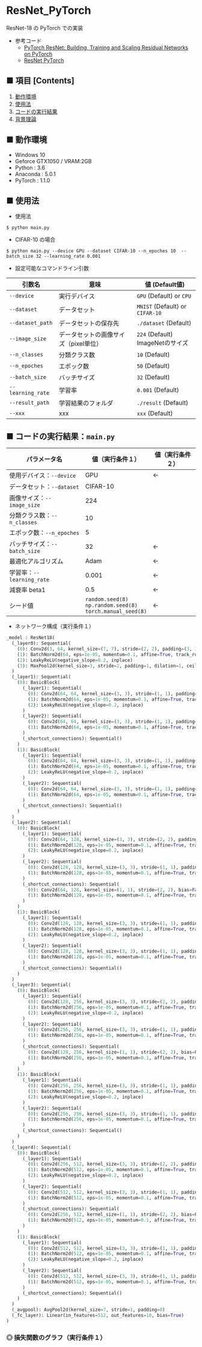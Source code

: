 # ResNet_PyTorch
ResNet-18 の PyTorch での実装<br>

- 参考コード
    - [PyTorch ResNet: Building, Training and Scaling Residual Networks on PyTorch](https://missinglink.ai/guides/deep-learning-frameworks/pytorch-resnet-building-training-scaling-residual-networks-pytorch/)
    - [ResNet PyTorch](http://www.pabloruizruiz10.com/resources/CNNs/ResNet-PyTorch.html)


## ■ 項目 [Contents]
1. [動作環境](#動作環境)
1. [使用法](#使用法)
1. [コードの実行結果](#コードの実行結果)
1. [背景理論](http://yagami12.hatenablog.com/entry/2017/09/17/111935#ResNet%EF%BC%88%E6%AE%8B%E5%B7%AE%E3%83%8D%E3%83%83%E3%83%88%E3%83%AF%E3%83%BC%E3%82%AF%EF%BC%89)

## ■ 動作環境

- Windows 10
- Geforce GTX1050 / VRAM:2GB
- Python : 3.6
- Anaconda : 5.0.1
- PyTorch : 1.1.0

## ■ 使用法

- 使用法

```
$ python main.py
```

- CIFAR-10 の場合

```
$ python main.py --device GPU --dataset CIFAR-10 --n_epoches 10  --batch_size 32 --learning_rate 0.001
```


- 設定可能なコマンドライン引数

|引数名|意味|値 (Default値)|
|---|---|---|
|`--device`|実行デバイス|`GPU` (Default) or `CPU`|
|`--dataset`|データセット|`MNIST` (Default) or `CIFAR-10`|
|`--dataset_path`|データセットの保存先|`./dataset` (Default)|
|`--image_size`|データセットの画像サイズ（pixel単位）|`224` (Default)<br>ImageNetのサイズ|
|`--n_classes`|分類クラス数|`10` (Default)|
|`--n_epoches`|エポック数|`50` (Default)|
|`--batch_size`|バッチサイズ|`32` (Default)|
|`--learning_rate`|学習率|`0.001` (Default)|
|`--result_path`|学習結果のフォルダ|`./result` (Default)|
|`--xxx`|xxx|`xxx` (Default)|


<a id="コードの実行結果"></a>

## ■ コードの実行結果：`main.py`

|パラメータ名|値（実行条件１）|値（実行条件２）|
|---|---|---|
|使用デバイス：`--device`|GPU|←|
|データセット：`--dataset`|CIFAR-10|
|画像サイズ：`--image_size`|224|
|分類クラス数：`--n_classes`|10|
|エポック数：`--n_epoches`|5||
|バッチサイズ：`--batch_size`|32|←|
|最適化アルゴリズム|Adam|←|
|学習率：`--learning_rate`|0.001|←|
|減衰率 beta1|0.5|←|
|シード値|`random.seed(8)`<br>`np.random.seed(8)`<br>`torch.manual_seed(8)`|←|

- ネットワーク構成（実行条件１）
```python
_model : ResNet18(
  (_layer0): Sequential(
    (0): Conv2d(3, 64, kernel_size=(7, 7), stride=(2, 2), padding=(3, 3))
    (1): BatchNorm2d(64, eps=1e-05, momentum=0.1, affine=True, track_running_stats=True)
    (2): LeakyReLU(negative_slope=0.2, inplace)
    (3): MaxPool2d(kernel_size=3, stride=2, padding=1, dilation=1, ceil_mode=False)
  )
  (_layer1): Sequential(
    (0): BasicBlock(
      (_layer1): Sequential(
        (0): Conv2d(64, 64, kernel_size=(3, 3), stride=(1, 1), padding=(1, 1))
        (1): BatchNorm2d(64, eps=1e-05, momentum=0.1, affine=True, track_running_stats=True)
        (2): LeakyReLU(negative_slope=0.2, inplace)
      )
      (_layer2): Sequential(
        (0): Conv2d(64, 64, kernel_size=(3, 3), stride=(1, 1), padding=(1, 1))
        (1): BatchNorm2d(64, eps=1e-05, momentum=0.1, affine=True, track_running_stats=True)
      )
      (_shortcut_connections): Sequential()
    )
    (1): BasicBlock(
      (_layer1): Sequential(
        (0): Conv2d(64, 64, kernel_size=(3, 3), stride=(1, 1), padding=(1, 1))
        (1): BatchNorm2d(64, eps=1e-05, momentum=0.1, affine=True, track_running_stats=True)
        (2): LeakyReLU(negative_slope=0.2, inplace)
      )
      (_layer2): Sequential(
        (0): Conv2d(64, 64, kernel_size=(3, 3), stride=(1, 1), padding=(1, 1))
        (1): BatchNorm2d(64, eps=1e-05, momentum=0.1, affine=True, track_running_stats=True)
      )
      (_shortcut_connections): Sequential()
    )
  )
  (_layer2): Sequential(
    (0): BasicBlock(
      (_layer1): Sequential(
        (0): Conv2d(64, 128, kernel_size=(3, 3), stride=(2, 2), padding=(1, 1))
        (1): BatchNorm2d(128, eps=1e-05, momentum=0.1, affine=True, track_running_stats=True)
        (2): LeakyReLU(negative_slope=0.2, inplace)
      )
      (_layer2): Sequential(
        (0): Conv2d(128, 128, kernel_size=(3, 3), stride=(1, 1), padding=(1, 1))
        (1): BatchNorm2d(128, eps=1e-05, momentum=0.1, affine=True, track_running_stats=True)
      )
      (_shortcut_connections): Sequential(
        (0): Conv2d(64, 128, kernel_size=(1, 1), stride=(2, 2), bias=False)
        (1): BatchNorm2d(128, eps=1e-05, momentum=0.1, affine=True, track_running_stats=True)
      )
    )
    (1): BasicBlock(
      (_layer1): Sequential(
        (0): Conv2d(128, 128, kernel_size=(3, 3), stride=(1, 1), padding=(1, 1))
        (1): BatchNorm2d(128, eps=1e-05, momentum=0.1, affine=True, track_running_stats=True)
        (2): LeakyReLU(negative_slope=0.2, inplace)
      )
      (_layer2): Sequential(
        (0): Conv2d(128, 128, kernel_size=(3, 3), stride=(1, 1), padding=(1, 1))
        (1): BatchNorm2d(128, eps=1e-05, momentum=0.1, affine=True, track_running_stats=True)
      )
      (_shortcut_connections): Sequential()
    )
  )
  (_layer3): Sequential(
    (0): BasicBlock(
      (_layer1): Sequential(
        (0): Conv2d(128, 256, kernel_size=(3, 3), stride=(2, 2), padding=(1, 1))
        (1): BatchNorm2d(256, eps=1e-05, momentum=0.1, affine=True, track_running_stats=True)
        (2): LeakyReLU(negative_slope=0.2, inplace)
      )
      (_layer2): Sequential(
        (0): Conv2d(256, 256, kernel_size=(3, 3), stride=(1, 1), padding=(1, 1))
        (1): BatchNorm2d(256, eps=1e-05, momentum=0.1, affine=True, track_running_stats=True)
      )
      (_shortcut_connections): Sequential(
        (0): Conv2d(128, 256, kernel_size=(1, 1), stride=(2, 2), bias=False)
        (1): BatchNorm2d(256, eps=1e-05, momentum=0.1, affine=True, track_running_stats=True)
      )
    )
    (1): BasicBlock(
      (_layer1): Sequential(
        (0): Conv2d(256, 256, kernel_size=(3, 3), stride=(1, 1), padding=(1, 1))
        (1): BatchNorm2d(256, eps=1e-05, momentum=0.1, affine=True, track_running_stats=True)
        (2): LeakyReLU(negative_slope=0.2, inplace)
      )
      (_layer2): Sequential(
        (0): Conv2d(256, 256, kernel_size=(3, 3), stride=(1, 1), padding=(1, 1))
        (1): BatchNorm2d(256, eps=1e-05, momentum=0.1, affine=True, track_running_stats=True)
      )
      (_shortcut_connections): Sequential()
    )
  )
  (_layer4): Sequential(
    (0): BasicBlock(
      (_layer1): Sequential(
        (0): Conv2d(256, 512, kernel_size=(3, 3), stride=(2, 2), padding=(1, 1))
        (1): BatchNorm2d(512, eps=1e-05, momentum=0.1, affine=True, track_running_stats=True)
        (2): LeakyReLU(negative_slope=0.2, inplace)
      )
      (_layer2): Sequential(
        (0): Conv2d(512, 512, kernel_size=(3, 3), stride=(1, 1), padding=(1, 1))
        (1): BatchNorm2d(512, eps=1e-05, momentum=0.1, affine=True, track_running_stats=True)
      )
      (_shortcut_connections): Sequential(
        (0): Conv2d(256, 512, kernel_size=(1, 1), stride=(2, 2), bias=False)
        (1): BatchNorm2d(512, eps=1e-05, momentum=0.1, affine=True, track_running_stats=True)
      )
    )
    (1): BasicBlock(
      (_layer1): Sequential(
        (0): Conv2d(512, 512, kernel_size=(3, 3), stride=(1, 1), padding=(1, 1))
        (1): BatchNorm2d(512, eps=1e-05, momentum=0.1, affine=True, track_running_stats=True)
        (2): LeakyReLU(negative_slope=0.2, inplace)
      )
      (_layer2): Sequential(
        (0): Conv2d(512, 512, kernel_size=(3, 3), stride=(1, 1), padding=(1, 1))
        (1): BatchNorm2d(512, eps=1e-05, momentum=0.1, affine=True, track_running_stats=True)
      )
      (_shortcut_connections): Sequential()
    )
  )
  (_avgpool): AvgPool2d(kernel_size=7, stride=1, padding=0)
  (_fc_layer): Linear(in_features=512, out_features=10, bias=True)
)
```

### ◎ 損失関数のグラフ（実行条件１）

